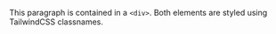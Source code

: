 <div class="border-red-500 border-solid border-[1rem] p-4 max-w-[65ch]">
	<p class="text-center text-xl font-bold tracking-wide">
		This paragraph is contained in a <code>&lt;div&gt;</code>.
		Both elements are styled using TailwindCSS classnames.
	</p>
</div>
